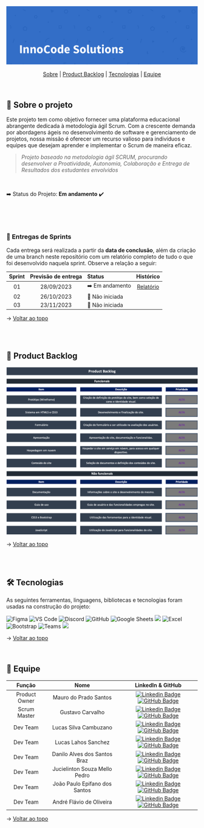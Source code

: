 
<img  src="https://github.com/InnoCodeSolutions/documentacao_InnoCodeSolutions/blob/e9f905c0e7ac709ede42d19bdbdf8c40d54afb98/InnoCodeSolutions-banner.png"  />

  

<br>

  

<span  id="topo">

  

<p  align="center">
<a  href="#sobre">Sobre</a> |
<a  href="#backlogs">Product Backlog</a> |
<a  href="#tecnologias">Tecnologias</a> |
<a  href="#equipe">Equipe</a>
</p>

  

<span  id="sobre">

  

<br>

  

## :bookmark_tabs: Sobre o projeto

  

Este projeto tem como objetivo fornecer uma plataforma educacional abrangente dedicada à metodologia ágil Scrum. Com a crescente demanda por abordagens ágeis no desenvolvimento de software e gerenciamento de projetos, nossa missão é oferecer um recurso valioso para indivíduos e equipes que desejam aprender e implementar o Scrum de maneira eficaz.

  

>  _Projeto baseado na metodologia ágil SCRUM, procurando desenvolver a Proatividade, Autonomia, Colaboração e Entrega de Resultados dos estudantes envolvidos_

<br>

  

:arrow_right: Status do Projeto: **Em andamento** ✔️

  

<br>

<br>

<br>

  

### 🏁 Entregas de Sprints

  

Cada entrega será realizada a partir da **data de conclusão**, além da criação de uma branch neste repositório com um relatório completo de tudo o que foi desenvolvido naquela sprint. Observe a relação a seguir:

  

| Sprint | Previsão de entrega | Status | Histórico |
|:--:|:----------:|:-------------------|:-------------------------------------------------:|
| 01 | 28/09/2023 | ➡️ Em andamento |[Relatório](https://github.com/InnoCodeSolutions/documentacao_InnoCodeSolutions/blob/651f8a024fd64a1bae899e81a62bcbffa2ee1faa/README.md)
| 02 | 26/10/2023 | 🚫 Não iniciada |
| 03 | 23/11/2023 | 🚫 Não iniciada |

→ [Voltar ao topo](#topo)

  

<br>

<br>

  

<span  id="backlogs">

  

## :dart: Product Backlog

  

<div  align="center">

  

<img  src="https://github.com/InnoCodeSolutions/documentacao_InnoCodeSolutions/blob/b6132a36e97948e565ed5e8fda75f4b45524a673/product_backlog.png"  alt="product backlog"  />

  

</div>

  

→ [Voltar ao topo](#topo)

  

<br>

<br>

  

<span  id="tecnologias">

  

## 🛠️ Tecnologias

  

As seguintes ferramentas, linguagens, bibliotecas e tecnologias foram usadas na construção do projeto:

  

<img  src="https://img.shields.io/badge/Figma-CED4DA?style=for-the-badge&logo=figma&logoColor=DC143C"  alt="Figma"  />

  

<img  src="https://img.shields.io/badge/VS_Code-CED4DA?style=for-the-badge&logo=visual%20studio%20code&logoColor=0078D4"  alt="VS Code"  />

  

<img  src="https://img.shields.io/badge/Discord-CED4DA?style=for-the-badge&logo=discord&logoColor=7289DA"  alt="Discord"  />

  

<img  src="https://img.shields.io/badge/GitHub-CED4DA?style=for-the-badge&logo=github&logoColor=20232A"  alt="GitHub"  />

  

<img  src="https://img.shields.io/badge/Google%20Sheets-CED4DA?style=for-the-badge&logo=google-sheets&logoColor=34A853"  alt="Google Sheets"  />

  

<img  src="https://img.shields.io/badge/GIT-E44C30?style=for-the-badge&logo=git&logoColor=white"/>

  

<img  src="https://img.shields.io/badge/Microsoft_Excel-217346?style=for-the-badge&logo=microsoft-excel&logoColor=white"  alt="Excel"/>

  

<img  src="https://img.shields.io/badge/Bootstrap-563D7C?style=for-the-badge&logo=bootstrap&logoColor=white"  alt="Bootstrap"/>

  

<img  src="https://img.shields.io/badge/Microsoft_Teams-6264A7?style=for-the-badge&logo=microsoft-teams&logoColor=white"  alt="Teams"  />

  

<img  src="https://img.shields.io/badge/JavaScript-323330?style=for-the-badge&logo=javascript&logoColor=F7DF1E"  />

  

→ [Voltar ao topo](#topo)

  

<br>

  

<span  id="equipe">

  

## :busts_in_silhouette: Equipe

  

| Função | Nome | LinkedIn & GitHub |
| :---------:| :--------: | :---------------------: |
| Product Owner | Mauro do Prado Santos | [![Linkedin Badge](https://img.shields.io/badge/Linkedin-blue?style=flat-square&logo=Linkedin&logoColor=white)](https://www.linkedin.com/in/mauro-do-prado-santos-350b2720a) [![GitHub Badge](https://img.shields.io/badge/GitHub-111217?style=flat-square&logo=github&logoColor=white)](https://github.com/mauropradoo) |
| Scrum Master | Gustavo Carvalho | [![Linkedin Badge](https://img.shields.io/badge/Linkedin-blue?style=flat-square&logo=Linkedin&logoColor=white)](https://www.linkedin.com/in/gustavo-carvalho-73663514a/) [![GitHub Badge](https://img.shields.io/badge/GitHub-111217?style=flat-square&logo=github&logoColor=white)](https://github.com/xgustavu) |
| Dev Team | Lucas Silva Cambuzano | [![Linkedin Badge](https://img.shields.io/badge/Linkedin-blue?style=flat-square&logo=Linkedin&logoColor=white)](https://www.linkedin.com/in/lucas-cambuzano-ba4b6021a) [![GitHub Badge](https://img.shields.io/badge/GitHub-111217?style=flat-square&logo=github&logoColor=white)](https://github.com/LucasCambuzano) |
| Dev Team | Lucas Lahos Sanchez | [![Linkedin Badge](https://img.shields.io/badge/Linkedin-blue?style=flat-square&logo=Linkedin&logoColor=white)](https://www.linkedin.com/mwlite/profile/in/lucas-lahos-sanchez-7661b019b) [![GitHub Badge](https://img.shields.io/badge/GitHub-111217?style=flat-square&logo=github&logoColor=white)](https://github.com/lahoslucas) |
| Dev Team | Danilo Alves dos Santos Braz | [![Linkedin Badge](https://img.shields.io/badge/Linkedin-blue?style=flat-square&logo=Linkedin&logoColor=white)](https://www.linkedin.com/in/danilo-alves-dos-santos-braz-26058328b/) [![GitHub Badge](https://img.shields.io/badge/GitHub-111217?style=flat-square&logo=github&logoColor=white)](https://github.com/Danilo-Fatec) |
| Dev Team | Jucielinton Souza Mello Pedro | [![Linkedin Badge](https://img.shields.io/badge/Linkedin-blue?style=flat-square&logo=Linkedin&logoColor=white)](http://www.linkedin.com/in/jucieliton-pedro-3b220928b) [![GitHub Badge](https://img.shields.io/badge/GitHub-111217?style=flat-square&logo=github&logoColor=white)](https://github.com/Jucielitonpedro)|
| Dev Team | João Paulo Epifano dos Santos | [![Linkedin Badge](https://img.shields.io/badge/Linkedin-blue?style=flat-square&logo=Linkedin&logoColor=white)](https://www.linkedin.com/in/jo%C3%A3o-paulo-epifanio-dos-santos-295092a3) [![GitHub Badge](https://img.shields.io/badge/GitHub-111217?style=flat-square&logo=github&logoColor=white)](https://github.com/joao-epifanio)|
| Dev Team | André Flávio de Oliveira | [![Linkedin Badge](https://img.shields.io/badge/Linkedin-blue?style=flat-square&logo=Linkedin&logoColor=white)](https://www.linkedin.com/in/andr%C3%A9fl%C3%A1vio) [![GitHub Badge](https://img.shields.io/badge/GitHub-111217?style=flat-square&logo=github&logoColor=white)](https://github.com/andreflavio)|

  

→ [Voltar ao topo](#topo)
